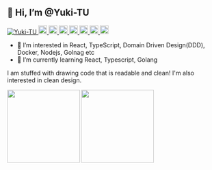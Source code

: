 ## 👋 Hi, I’m @Yuki-TU
<p align="left"> 
  <a href="https://github.com/Yuki-TU/Yuki-TU/">
    <img src="https://komarev.com/ghpvc/?username=Yuki-TU" alt="Yuki-TU" />
  </a>
  <a href="http://twitter.com/nerusan_main">
    <img height="20" src="https://img.shields.io/twitter/follow/nerusan_main?label=Twitter&logo=twitter&style=flat" />
  </a>
  <a href="https://github.com/Yuki-TU">
    <img height="20" src="https://img.shields.io/github/followers/Yuki-TU?label=follow&logo=github&style=flat" />
  </a>
  <!--  
  <a href="https://www.reddit.com/user/yutkat">
    <img height="20" src="https://img.shields.io/reddit/user-karma/combined/yutkat?label=Reddit&logo=reddit&style=flat" />
  </a>
  <a href="https://stackoverflow.com/users/5720201/yutkat">
    <img height="20" src="https://img.shields.io/stackexchange/stackoverflow/r/5720201?label=StackOverflow&logo=stack-overflow&style=flat" />
  </a> 
   --> 
  <a href="https://zenn.dev/yuki_tu">
    <img height="20" src="https://zenn.badge.nikaera.com/s/yuki_tu/likes" />
  </a>
  <a href="https://zenn.dev/yuki_tu">
    <img height="20" src="https://zenn.badge.nikaera.com/s/yuki_tu/followers" />
  </a>
  <a href="https://zenn.dev/yuki_tu">
    <img height="20" src="https://zenn.badge.nikaera.com/s/yuki_tu/articles" />
  </a>
  <a href="http://qiita.com/Yuki-TU">
    <img height="20" src="https://qiita-badge.apiapi.app/s/Yuki-TU/posts.svg" />
  </a>
  <a href="http://qiita.com/Yuki-TU">
    <img height="20" src="https://qiita-badge.apiapi.app/s/Yuki-TU/contributions.svg" />
  </a>
</p>

- 👀 I’m interested in React, TypeScript, Domain Driven Design(DDD), Docker, Nodejs, Golnag etc
- 🌱 I’m currently learning React, Typescript, Golang

I am stuffed with drawing code that is readable and clean!
I'm also interested in clean design.

<!---
Yuki-TU/Yuki-TU is a ✨ special ✨ repository because its `README.md` (this file) appears on your GitHub profile.
You can click the Preview link to take a look at your changes.
--->
<a href="https://github.com/Yuki-TU">
  <img align="left" height="170px" src="https://github-readme-stats.vercel.app/api?username=Yuki-TU&count_private=true&show_icons=true&theme=dracula" />
</a>
<a href="https://github.com/Yuki-TU">
  <img align="left" height="170px" src="https://github-readme-stats.vercel.app/api/top-langs/?username=Yuki-TU&layout=compact&theme=dracula" />
</a>
